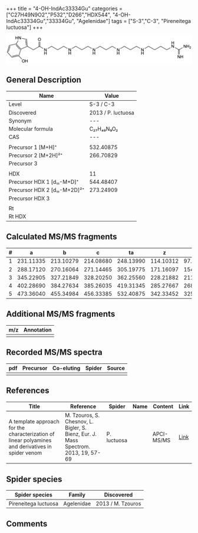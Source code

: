 +++
title = "4-OH-IndAc33334Gu"
categories = ["C27H49N9O2","P532","D266","HDX544",
"4-OH-IndAc33334Gu","33334Gu",
"Agelenidae"]
tags = ["S-3","C-3",
"Pireneitega luctuosa"]
+++

![](/img/4-OH-IndAc33334Gu.png)

## General Description

| Name                         | Value              |
|------------------------------|--------------------|
| Level                        | S-3 / C-3                 |
| Discovered                   | 2013 / P. luctuosa |
| Synonym                      | ---                |
| Molecular formula            | C₂₇H₄₉N₉O₂         |
| CAS                          | ---                |
|                              |                    |
| Precursor 1 [M+H]⁺           | 532.40875          |
| Precursor 2 [M+2H]²⁺         | 266.70829          |
| Precursor 3                  |                    |
|                              |                    |
| HDX                          | 11                 |
| Precursor HDX 1 [d₁₁-M+D]⁺   | 544.48407          |
| Precursor HDX 2 [d₁₁-M+2D]²⁺ | 273.24909          |
| Precursor HDX 3              |                    |
|                              |                    |
| Rt                           |                    |
| Rt HDX                       |                    |

## Calculated MS/MS fragments

| # | a         | b         | c         | ta        | z         | y         | tz        |
|---|-----------|-----------|-----------|-----------|-----------|-----------|-----------|
| 1 | 231.11335 | 213.10279 | 214.08680 | 248.13990 | 114.10312 | 97.07657  | 131.12967 |
| 2 | 288.17120 | 270.16064 | 271.14465 | 305.19775 | 171.16097 | 154.13442 | 188.18752 |
| 3 | 345.22905 | 327.21849 | 328.20250 | 362.25560 | 228.21882 | 211.19227 | 245.24537 |
| 4 | 402.28690 | 384.27634 | 385.26035 | 419.31345 | 285.27667 | 268.25012 | 302.30322 |
| 5 | 473.36040 | 455.34984 | 456.33385 | 532.40875 | 342.33452 | 325.30797 | 359.36107 |

## Additional MS/MS fragments

| m/z       | Annotation |
|-----------|------------|
|           |            |

## Recorded MS/MS spectra

| pdf | Precursor | Co-eluting | Spider | Source |
|-----|-----------|------------|--------|--------|
|     |           |            |        |        |

## References

| Title                                                                                             | Reference                                                                           | Spider      | Name | Content    | Link                                                       |
|---------------------------------------------------------------------------------------------------|-------------------------------------------------------------------------------------|-------------|------|------------|------------------------------------------------------------|
| A template approach for the characterization of linear polyamines and derivatives in spider venom | M. Tzouros, S. Chesnov, L. Bigler, S. Bienz, Eur. J. Mass Spectrom. 2013, 19, 57-69 | P. luctuosa |      | APCI-MS/MS | [Link](https://journals.sagepub.com/doi/10.1255/ejms.1213) |

## Spider species

| Spider species       | Family     | Discovered        |
|----------------------|------------|-------------------|
| Pireneitega luctuosa | Agelenidae | 2013 / M. Tzouros |

## Comments